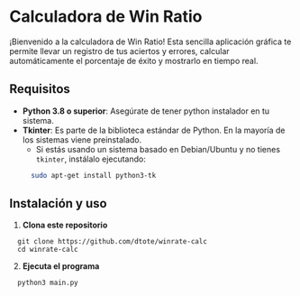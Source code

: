 # Calculadora de Win Ratio

¡Bienvenido a la calculadora de Win Ratio! Esta sencilla aplicación gráfica te permite llevar un registro de tus aciertos y errores, calcular automáticamente el porcentaje de éxito y mostrarlo en tiempo real.

## Requisitos

- **Python 3.8 o superior**: Asegúrate de tener python instalador en tu sistema.
- **Tkinter**: Es parte de la biblioteca estándar de Python. En la mayoría de los sistemas viene preinstalado.
  - Si estás usando un sistema basado en Debian/Ubuntu y no tienes `tkinter`, instálalo ejecutando:
  ```bash
    sudo apt-get install python3-tk
  ```

## Instalación y uso

1. **Clona este repositorio**
  ```
    git clone https://github.com/dtote/winrate-calc
    cd winrate-calc
  ```

2. **Ejecuta el programa**
  ```
    python3 main.py
  ```